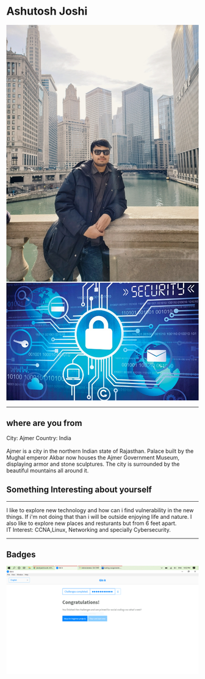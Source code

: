 <html>
<body>

<h1>Ashutosh Joshi</h1>
<img src=https://github.com/ajoshi37/itmo-544/blob/master/profile.jpg alt="profile picture">
<br>
<img src=https://github.com/ajoshi37/itmo-544/blob/master/interest.jpg alt="interests picture">
<hr>
<h2> where are you from</h2>
City: Ajmer
Country: India 
<br><br>
Ajmer is a city in the northern Indian state of Rajasthan.
Palace built by the Mughal emperor Akbar now houses the Ajmer Government Museum, displaying armor and stone sculptures. The city is surrounded by the beautiful mountains all around it. 
<h2>Something Interesting about yourself</h2>
<hr>
I like to explore new technology and how can i find vulnerability in the new things. If i'm not doing that than i will be outside enjoying life and nature. I also like to explore new places and resturants but from 6 feet apart.
<br>IT Interest:
CCNA,Linux, Networking and specially Cybersecurity.
<hr>
<h2>Badges</h2>
<img src=https://github.com/ajoshi37/itmo-544/blob/master/GIT-it%20capture.PNG alt="badges">

</body>
</html>
